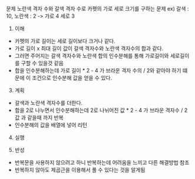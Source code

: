 문제
노란색 격자 수와 갈색 격자 수로 카펫의 가로 세로 크기를 구하는 문제 
ex) 갈색 : 10, 노란색 : 2 -> 가로 4 세로 3

1. 이해 
- 카펫의 가로 길이는 세로 길이보다 크거나 같다.
- 가로 길이 x 최대 길이 값이 갈색 격자수와 노란색 격자수의 합과 같다.
- 그러면 주어지는 갈색 격자수와 노란색 합의 인수분해를 통해 가로길이와 세로길이를 구할 수 있을것 같음
- 합을 인수분해하는데 가로 길이 * 2 - 4 가 브라운 격자 수의 / 2와 같아야 하기 떄문에 이 조건으로 인수분해 값을 얻을 수 있다.

3. 계획
- 갈색과 노란색 격자수를 더한다.
- 합을 2로 나누면서 인수분해하는데 2로 나뉘어진 값 * 2 - 4 가 브라운 격자수 / 2값 과 같을때 까지 반복
- 인수분해의 값을 배열에 넣어 리턴


4. 실행

5. 반성
- 반복문을 사용하지 않으려고 하니 반복하는데 어려움을 느끼고 다른 해결방법 참조
- 반복하지 않아도 제곱근을 이용해서 풀 수 있다는 것을 알게됨